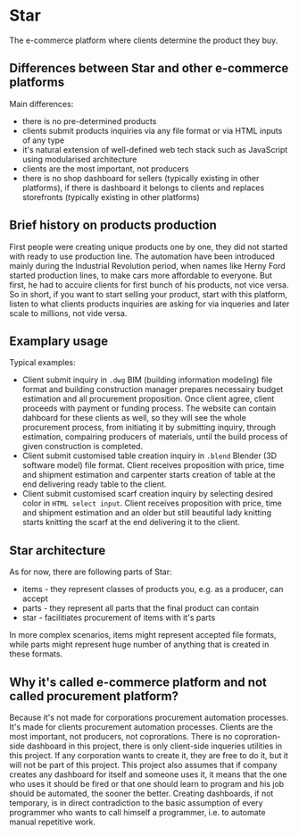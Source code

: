 # Star

The e-commerce platform where clients determine the product they buy.

## Differences between Star and other e-commerce platforms

Main differences:

- there is no pre-determined products
- clients submit products inquiries via any file format or via HTML inputs of any type
- it's natural extension of well-defined web tech stack such as JavaScript using modularised architecture
- clients are the most important, not producers
- there is no shop dashboard for sellers (typically existing in other platforms), if there is dashboard it belongs to clients and replaces storefronts (typically existing in other platforms)

## Brief history on products production

First people were creating unique products one by one, they did not started with ready to use production line. The automation have been introduced mainly during the Industrial Revolution period, when names like Herny Ford started production lines, to make cars more affordable to everyone. But first, he had to accuire clients for first bunch of his products, not vice versa. So in short, if you want to start selling your product, start with this platform, listen to what clients products inquiries are asking for via inqueries and later scale to millions, not vide versa.

## Examplary usage

Typical examples:

- Client submit inquiry in `.dwg` BIM (building information modeling) file format and building construction manager prepares necessairy budget estimation and all procurement proposition. Once client agree, client proceeds with payment or funding process. The website can contain dahboard for these clients as well, so they will see the whole procurement process, from initiating it by submitting inquiry, through estimation, compairing producers of materials, until the build process of given construction is completed.
- Client submit customised table creation inquiry in `.blend` Blender (3D software model) file format. Client receives proposition with price, time and shipment estimation and carpenter starts creation of table at the end delivering ready table to the client.
- Client submit customised scarf creation inquiry by selecting desired color in `HTML select input`. Client receives proposition with price, time and shipment estimation and an older but still beautiful lady knitting starts knitting the scarf at the end delivering it to the client.

## Star architecture

As for now, there are following parts of Star:

- items - they represent classes of products you, e.g. as a producer, can accept
- parts - they represent all parts that the final product can contain
- star - facilitiates procurement of items with it's parts

In more complex scenarios, items might represent accepted file formats, while parts might represent huge number of anything that is created in these formats.

## Why it's called e-commerce platform and not called procurement platform?

Because it's not made for corporations procurement automation processes. It's made for clients procurement automation processes. Clients are the most important, not producers, not coprorations. There is no coproration-side dashboard in this project, there is only client-side inqueries utilities in this project. If any corporation wants to create it, they are free to do it, but it will not be part of this project. This project also assumes that if company creates any dashboard for itself and someone uses it, it means that the one who uses it should be fired or that one should learn to program and his job should be automated, the sooner the better. Creating dashboards, if not temporary, is in direct contradiction to the basic assumption of every programmer who wants to call himself a programmer, i.e. to automate manual repetitive work.
